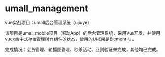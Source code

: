 # umall_management
vue实战项目：umall后台管理系统（ujiuye）

该项目是umall_mobile项目（移动App）的后台管理系统，采用Vue开发，并使用vuex集中式存储管理所有组件的状态，使用的UI框架是Element-UI。

完成情况：会员管理、轮播图管理、秒杀活动、正则验证未完成，其他均已完成。
